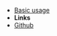 <!-- markdownlint-disable-next-line first-line-heading -->
- [Basic usage](Basic-usage)
- **Links**
- [Github](https://github.com/jungvictor/MDDLib)
